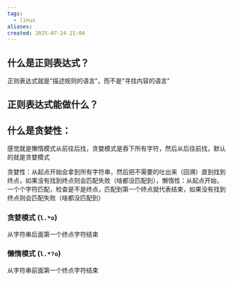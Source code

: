 ```yaml
---
tags:
  - linux
aliases: 
created: 2025-07-24 21:04
---
```


## 什么是正则表达式？

正则表达式就是“描述规则的语言”，而不是“寻找内容的语言”

## 正则表达式能做什么？




## 什么是贪婪性：

感觉就是懒惰模式从前往后找，贪婪模式是吞下所有字符，然后从后往前找，默认的就是贪婪模式

贪婪性：从起点开始会拿到所有字符串，然后把不需要的吐出来（回溯）直到找到终点，如果没有找到终点则会匹配失败（啥都没匹配到），懒惰性：从起点开始，一个个字符匹配，检查是不是终点，匹配到第一个终点就代表结束，如果没有找到终点则会匹配失败（啥都没匹配到）

### 贪婪模式 (`l.*o`)

从字符串后面第一个终点字符结束

### 懒惰模式 (`l.*?o`)

从字符串前面第一个终点字符结束


